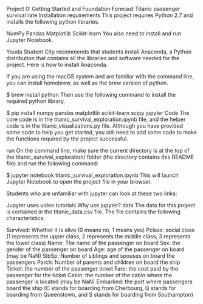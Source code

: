Project 0: Getting Started and Foundation
Forecast Titanic passenger survival rate
Installation requirements
This project requires Python 2.7 and installs the following python libraries.

NumPy
Pandas
Matplotlib
Scikit-learn
You also need to install and run Jupyter Notebook.

Youda Student City recommends that students install Anaconda, a Python distribution that contains all the libraries and software needed for the project. Here is how to install Anaconda.

If you are using the macOS system and are familiar with the command line, you can install homebrew, as well as the brew version of python.

$ brew install python
Then use the following command to install the required python library.

$ pip install numpy pandas matplotlib scikit-learn scipy jupyter
Code
The core code is in the titanic_survival_exploration.ipynb file, and the helper code is in the titanic_visualizations.py file. Although you have provided some code to help you get started, you still need to add some code to make the functions required by the project successful.

run
On the command line, make sure the current directory is at the top of the titanic_survival_exploration/ folder (the directory contains this README file) and run the following command:

$ jupyter notebook titanic_survival_exploration.ipynb
This will launch Jupyter Notebook to open the project file in your browser.

Students who are unfamiliar with jupyter can look at these two links:

Jupyter uses video tutorials
Why use jupyter?
data
The data for this project is contained in the titanic_data.csv file. The file contains the following characteristics:

Survived: Whether it is alive (0 means no, 1 means yes)
Pclass: social class (1 represents the upper class, 2 represents the middle class, 3 represents the lower class)
Name: The name of the passenger on board
Sex: the gender of the passenger on board
Age: age of the passenger on board (may be NaN)
SibSp: Number of siblings and spouses on board the passengers
Parch: Number of parents and children on board the ship
Ticket: the number of the passenger ticket
Fare: the cost paid by the passenger for the ticket
Cabin: the number of the cabin where the passenger is located (may be NaN)
Embarked: the port where passengers board the ship (C stands for boarding from Cherbourg, Q stands for boarding from Queenstown, and S stands for boarding from Southampton)
